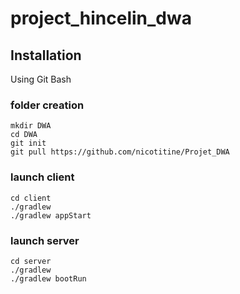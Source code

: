 # project_hincelin_dwa

## Installation
Using Git Bash

### folder creation
<pre><code>mkdir DWA
cd DWA
git init
git pull https://github.com/nicotitine/Projet_DWA</code></pre>

### launch client
<pre><code>cd client
./gradlew
./gradlew appStart</code></pre>

### launch server
<pre><code>cd server
./gradlew
./gradlew bootRun</pre></code>

